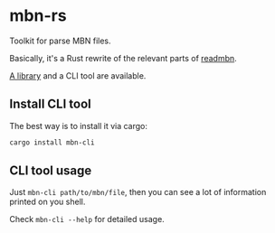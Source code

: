 # mbn-rs

Toolkit for parse MBN files.

Basically, it's a Rust rewrite of the relevant parts of [readmbn](https://github.com/openpst/readmbn).

[A library](https://docs.rs/mbn) and a CLI tool are available.

## Install CLI tool

The best way is to install it via cargo:

```bash
cargo install mbn-cli
```

## CLI tool usage

Just `mbn-cli path/to/mbn/file`, then you can see a lot of information printed on you shell.

Check `mbn-cli --help` for detailed usage.
